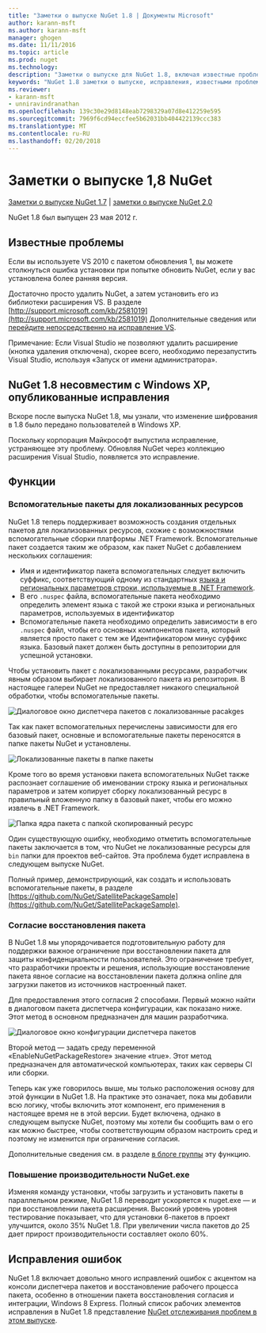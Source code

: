 ```yaml
---
title: "Заметки о выпуске NuGet 1.8 | Документы Microsoft"
author: karann-msft
ms.author: karann-msft
manager: ghogen
ms.date: 11/11/2016
ms.topic: article
ms.prod: nuget
ms.technology: 
description: "Заметки о выпуске для NuGet 1.8, включая известные проблемы, исправленные ошибки, добавленные функции и DCR."
keywords: "NuGet 1.8 заметки о выпуске, исправления, известными проблемами, добавлены функции, DCR"
ms.reviewer:
- karann-msft
- unniravindranathan
ms.openlocfilehash: 139c30e29d8148eab7298329a07d8e412259e595
ms.sourcegitcommit: 7969f6cd94eccfee5b62031bb404422139ccc383
ms.translationtype: MT
ms.contentlocale: ru-RU
ms.lasthandoff: 02/20/2018
---
```

# <a name="nuget-18-release-notes"></a>Заметки о выпуске 1,8 NuGet

[Заметки о выпуске NuGet 1.7](../release-notes/nuget-1.7.md) | [заметки о выпуске NuGet 2.0](../release-notes/nuget-2.0.md)

NuGet 1.8 был выпущен 23 мая 2012 г.

## <a name="known-installation-issue"></a>Известные проблемы
Если вы используете VS 2010 с пакетом обновления 1, вы можете столкнуться ошибка установки при попытке обновить NuGet, если у вас установлена более ранняя версия.

Достаточно просто удалить NuGet, а затем установить его из библиотеки расширения VS.  В разделе [http://support.microsoft.com/kb/2581019](http://support.microsoft.com/kb/2581019) Дополнительные сведения или [перейдите непосредственно на исправление VS](http://bit.ly/vsixcertfix).

Примечание: Если Visual Studio не позволяют удалить расширение (кнопка удаления отключена), скорее всего, необходимо перезапустить Visual Studio, используя «Запуск от имени администратора».

## <a name="nuget-18-incompatible-with-windows-xp-hotfix-published"></a>NuGet 1.8 несовместим с Windows XP, опубликованные исправления

Вскоре после выпуска NuGet 1.8, мы узнали, что изменение шифрования в 1.8 было передано пользователей в Windows XP.

Поскольку корпорация Майкрософт выпустила исправление, устраняющее эту проблему.  Обновляя NuGet через коллекцию расширения Visual Studio, появляется это исправление.

## <a name="features"></a>Функции

### <a name="satellite-packages-for-localized-resources"></a>Вспомогательные пакеты для локализованных ресурсов
NuGet 1.8 теперь поддерживает возможность создания отдельных пакетов для локализованных ресурсов, схожие с возможностями вспомогательные сборки платформы .NET Framework.  Вспомогательные пакет создается таким же образом, как пакет NuGet с добавлением нескольких соглашения:

* Имя и идентификатор пакета вспомогательных следует включить суффикс, соответствующий одному из стандартных [языка и региональных параметров строки, используемые в .NET Framework](http://msdn.microsoft.com/goglobal/bb896001.aspx).
* В его `.nuspec` файла, вспомогательные пакета необходимо определить элемент языка с такой же строки языка и региональных параметров, используемых в идентификатор
* Вспомогательные пакета необходимо определить зависимости в его `.nuspec` файл, чтобы его основных компонентов пакета, который является просто пакет с тем же Идентификатором минус суффикс языка.  Базовый пакет должен быть доступны в репозитории для успешной установки.

Чтобы установить пакет с локализованными ресурсами, разработчик явным образом выбирает локализованного пакета из репозитория. В настоящее галереи NuGet не предоставляет никакого специальной обработки, чтобы вспомогательные пакеты.

![Диалоговое окно диспетчера пакетов с локализованные pacakges](./media/dlg-w-loc-packs.png)

Так как пакет вспомогательных перечислены зависимости для его базовый пакет, основные и вспомогательные пакеты переносятся в папке пакеты NuGet и установлены.

![Локализованные пакеты в папке пакеты](./media/fldr-loc-packs.png)

Кроме того во время установки пакета вспомогательных NuGet также распознает соглашение об именовании строку языка и региональных параметров и затем копирует сборку локализованный ресурс в правильный вложенную папку в базовый пакет, чтобы его можно извлечь в .NET Framework.

![Папка ядра пакета с папкой скопированный ресурс](./media/fldr-copied-loc.png)

Один существующую ошибку, необходимо отметить вспомогательные пакеты заключается в том, что NuGet не локализованные ресурсы для `bin` папки для проектов веб-сайтов.  Эта проблема будет исправлена в следующем выпуске NuGet.

Полный пример, демонстрирующий, как создать и использовать вспомогательные пакеты, в разделе [https://github.com/NuGet/SatellitePackageSample](https://github.com/NuGet/SatellitePackageSample).

### <a name="package-restore-consent"></a>Согласие восстановления пакета
В NuGet 1.8 мы упорядочивается подготовительную работу для поддержки важное ограничение при восстановлении пакета для защиты конфиденциальности пользователей. Это ограничение требует, что разработчики проекты и решения, использующие восстановление пакета явное согласие на восстановлении пакета должна online для загрузки пакетов из источников настроенный пакет.

Для предоставления этого согласия 2 способами. Первый можно найти в диалоговом пакета диспетчера конфигурации, как показано ниже.  Этот метод в основном предназначен для машин разработчика.

![Диалоговое окно конфигурации диспетчера пакетов](./media/pr-consent-configdlg.png)

Второй метод — задать среду переменной «EnableNuGetPackageRestore» значение «true».  Этот метод предназначен для автоматической компьютерах, таких как серверы CI или сборки.

Теперь как уже говорилось выше, мы только расположения основу для этой функции в NuGet 1.8.  На практике это означает, пока мы добавили всю логику, чтобы включить этот компонент, его применения в настоящее время не в этой версии. Будет включена, однако в следующем выпуске NuGet, поэтому мы хотели бы сообщить вам о его как можно быстрее, чтобы соответствующим образом настроить сред и поэтому не изменится при ограничение согласия.

Дополнительные сведения см. в разделе [в блоге группы](http://blog.nuget.org/20120518/package-restore-and-consent.html) эту функцию.

### <a name="nugetexe-performance-improvements"></a>Повышение производительности NuGet.exe
Изменяя команду установки, чтобы загрузить и установить пакеты в параллельном режиме, NuGet 1.8 переводит ускоряется к nuget.exe — и при восстановлении пакета расширения.  Высокий уровень уровня тестирование показывает, что для установки 6-пакетов в проект улучшится, около 35% NuGet 1.8.  При увеличении числа пакетов до 25 дает прирост производительности составляет около 60%.

## <a name="bug-fixes"></a>Исправления ошибок
NuGet 1.8 включает довольно много исправлений ошибок с акцентом на консоли диспетчера пакетов и восстановление рабочего процесса пакета, особенно в отношении пакета восстановления согласия и интеграции, Windows 8 Express.
Полный список рабочих элементов исправления в NuGet 1.8 представление [NuGet отслеживания проблем в этом выпуске](http://nuget.codeplex.com/workitem/list/advanced?keyword=&status=Closed&type=All&priority=All&release=NuGet%201.8&assignedTo=All&component=All&sortField=Votes&sortDirection=Descending&page=0).
